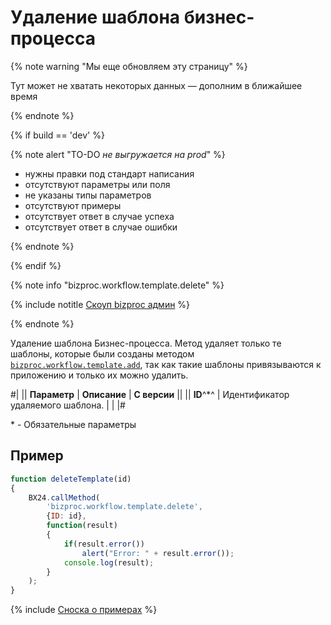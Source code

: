 # Удаление шаблона бизнес-процесса

{% note warning "Мы еще обновляем эту страницу" %}

Тут может не хватать некоторых данных — дополним в ближайшее время

{% endnote %}

{% if build == 'dev' %}

{% note alert "TO-DO _не выгружается на prod_" %}

- нужны правки под стандарт написания
- отсутствуют параметры или поля
- не указаны типы параметров
- отсутствуют примеры
- отсутствует ответ в случае успеха
- отсутствует ответ в случае ошибки

{% endnote %}

{% endif %}

{% note info "bizproc.workflow.template.delete" %}

{% include notitle [Скоуп bizproc админ](./_includes/scope-bizproc-admin.md) %}

{% endnote %}

Удаление шаблона Бизнес-процесса. Метод удаляет только те шаблоны, которые были созданы методом [`bizproc.workflow.template.add`](./bizproc-workflow-template-add.md), так как такие шаблоны привязываются к приложению и только их можно удалить.

#|
|| **Параметр** | **Описание** | **С версии** ||
|| **ID**^*^ | Идентификатор удаляемого шаблона. | |
|#	

\* - Обязательные параметры

## Пример

```javascript
function deleteTemplate(id)
{
	BX24.callMethod(
		'bizproc.workflow.template.delete',
		{ID: id},
		function(result)
		{
			if(result.error())
				alert("Error: " + result.error());
			console.log(result);
		}
	);
}
```


{% include [Сноска о примерах](../../_includes/examples.md) %}